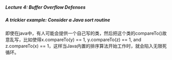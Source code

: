 ##### Lecture 4: Buffer Overflow Defenses

##### A trickier example: Consider a Java sort routine

即使在java中，有人可能会提供一个自己写的类，然后把这个类的compareTo()故意乱写，比如使得x.compareTo(y) == 1, y.compareTo(z) == 1, and z.compareTo(x) == 1，这样当Java内置的排序算法开始工作时，就会陷入无限死循环。

